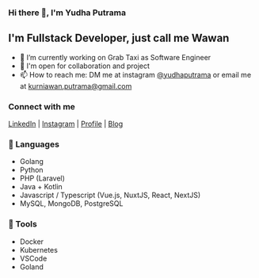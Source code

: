 ### Hi there 👋, I'm Yudha Putrama

## I'm Fullstack Developer, just call me Wawan
- 🔭 I’m currently working on Grab Taxi as Software Engineer
- 🚧 I'm open for collaboration and project
- 📫 How to reach me: DM me at instagram [@yudhaputrama](https://instagram.com/yudhaputrama) or email me at [kurniawan.putrama@gmail.com](mailto:kurniawan.putrama@gmail.com)

### Connect with me
[LinkedIn](https://www.linkedin.com/in/yudhaputrama) |
[Instagram](https://instagram/yudhaputrama) |
[Profile](https://putrama.dev) | 
[Blog](https://putrama.dev/blog)

### 📕 Languages
- Golang
- Python
- PHP (Laravel)
- Java + Kotlin
- Javascript / Typescript (Vue.js, NuxtJS, React, NextJS)
- MySQL, MongoDB, PostgreSQL

### 🧰 Tools
- Docker
- Kubernetes
- VSCode
- Goland
